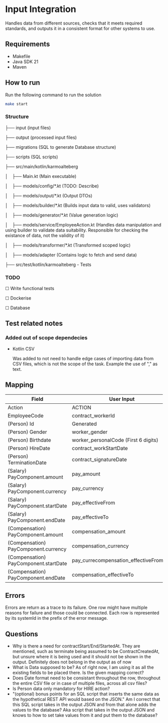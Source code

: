 # Input Integration

Handles data from different sources, checks that it meets required standards, and outputs it in a consistent format for other systems to use.

## Requirements

- Makefile
- Java SDK 21
- Maven

## How to run

Run the following command to run the solution

```bash
make start
```

### Structure

├── input (input files)

├── output (processed input files)

├── migrations (SQL to generate Database structure)

├── scripts (SQL scripts)

├── src/main/kotlin/karmoalteberg

│&emsp;├── Main.kt (Main executable)

│&emsp;├── models/config/*.kt (TODO: Describe)

│&emsp;├── models/output/*.kt (Output DTOs)

│&emsp;├── models/builder/*.kt (Builds input data to valid, uses validators)

│&emsp;├── models/generator/*.kt (Value generation logic)

│&emsp;├── models/service/EmployeeAction.kt (Handles data manipulation and using builder to validate data suitability. Responsible for checking the existance of data, not the validity of it)

│&emsp;├── models/transformer/*.kt (Transformed scoped logic)

│&emsp;├── models/adapter (Contains logic to fetch and send data)

├── src/test/kotlin/karmoalteberg - Tests

### TODO

&#x2610; Write functional tests

&#x2610; Dockerise

&#x2610; Database

## Test related notes

### Added out of scope dependecies

- Kotlin CSV

    Was added to not need to handle edge cases of importing data from CSV files, which is not the scope of the task. Example the use of "," as text.

## Mapping

| Field                                     | User Input                                |
| ----------------------------------------- | ----------------------------------------- |
| Action                                    | ACTION                                    |
| EmployeeCode                              | contract_workerId                         |
| (Person) Id                               | Generated                                 |
| (Person) Gender                           | worker_gender                             |
| (Person) Birthdate                        | worker_personalCode (First 6 digits)      |
| (Person) HireDate                         | contract_workStartDate                    |
| (Person) TerminationDate                  | contract_signatureDate                    |
| (Salary) PayComponent.amount              | pay_amount                                |
| (Salary) PayComponent.currency            | pay_currency                              |
| (Salary) PayComponent.startDate           | pay_effectiveFrom                         |
| (Salary) PayComponent.endDate             | pay_effectiveTo                           |
| (Compensation) PayComponent.amount        | compensation_amount                       |
| (Compensation) PayComponent.currency      | compensation_currency                     |
| (Compensation) PayComponent.startDate     | pay_currecompensation_effectiveFromncy    |
| (Compensation) PayComponent.endDate       | compensation_effectiveTo                  |

## Errors

Errors are return as a trace to its failure. One row might have multiple reasons for failure and those could be connected. Each row is represented by its systemId in the prefix of the error message.

## Questions

- Why is there a need for contractStart/End/StartedAt. They are mentioned, such as terminate being assumed to be ContractCreatedAt, but unsure where it is being used and it should not be shown in the output. Definitely does not belong in the output as of now
- What is Data supposed to be? As of right now, I am using it as all the existing fields to be placed there.
Is the given mapping correct?
- Does Date format need to be consistant throughout the row, throughout the entire CSV file or in case of multiple files, across all csv files?
- Is Person data only mandatory for HIRE action?
- "(optional) bonus points for an SQL script that inserts the same data as the hypothetical
REST API would based on the JSON." Am I correct that this SQL script takes in the output JSON and from that alone adds the values to the database? Aka script that takes in the output JSON and knows to how to set take values from it and put them to the database?